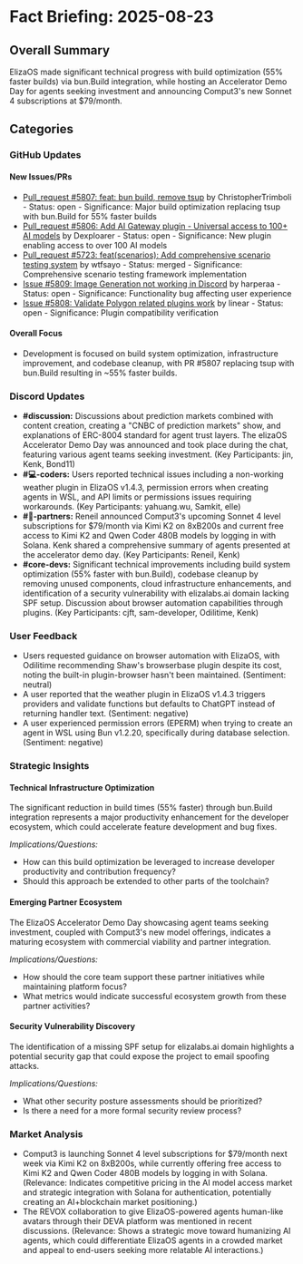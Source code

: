 # Fact Briefing: 2025-08-23

## Overall Summary
ElizaOS made significant technical progress with build optimization (55% faster builds) via bun.Build integration, while hosting an Accelerator Demo Day for agents seeking investment and announcing Comput3's new Sonnet 4 subscriptions at $79/month.

## Categories

### GitHub Updates

#### New Issues/PRs
- [Pull_request #5807: feat: bun build, remove tsup](https://github.com/elizaOS/eliza/pull/5807) by ChristopherTrimboli - Status: open - Significance: Major build optimization replacing tsup with bun.Build for 55% faster builds
- [Pull_request #5806: Add AI Gateway plugin - Universal access to 100+ AI models](https://github.com/elizaOS/eliza/pull/5806) by Dexploarer - Status: open - Significance: New plugin enabling access to over 100 AI models
- [Pull_request #5723: feat(scenarios): Add comprehensive scenario testing system](https://github.com/elizaOS/eliza/pull/5723) by wtfsayo - Status: merged - Significance: Comprehensive scenario testing framework implementation
- [Issue #5809: Image Generation not working in Discord](https://github.com/elizaOS/eliza/issues/5809) by harperaa - Status: open - Significance: Functionality bug affecting user experience
- [Issue #5808: Validate Polygon related plugins work](https://github.com/elizaOS/eliza/issues/5808) by linear - Status: open - Significance: Plugin compatibility verification

#### Overall Focus
- Development is focused on build system optimization, infrastructure improvement, and codebase cleanup, with PR #5807 replacing tsup with bun.Build resulting in ~55% faster builds.

### Discord Updates
- **#discussion:** Discussions about prediction markets combined with content creation, creating a "CNBC of prediction markets" show, and explanations of ERC-8004 standard for agent trust layers. The elizaOS Accelerator Demo Day was announced and took place during the chat, featuring various agent teams seeking investment. (Key Participants: jin, Kenk, Bond11)
- **#💻-coders:** Users reported technical issues including a non-working weather plugin in ElizaOS v1.4.3, permission errors when creating agents in WSL, and API limits or permissions issues requiring workarounds. (Key Participants: yahuang.wu, Samkit, elle)
- **#🥇-partners:** Reneil announced Comput3's upcoming Sonnet 4 level subscriptions for $79/month via Kimi K2 on 8xB200s and current free access to Kimi K2 and Qwen Coder 480B models by logging in with Solana. Kenk shared a comprehensive summary of agents presented at the accelerator demo day. (Key Participants: Reneil, Kenk)
- **#core-devs:** Significant technical improvements including build system optimization (55% faster with bun.Build), codebase cleanup by removing unused components, cloud infrastructure enhancements, and identification of a security vulnerability with elizalabs.ai domain lacking SPF setup. Discussion about browser automation capabilities through plugins. (Key Participants: cjft, sam-developer, Odilitime, Kenk)

### User Feedback
- Users requested guidance on browser automation with ElizaOS, with Odilitime recommending Shaw's browserbase plugin despite its cost, noting the built-in plugin-browser hasn't been maintained. (Sentiment: neutral)
- A user reported that the weather plugin in ElizaOS v1.4.3 triggers providers and validate functions but defaults to ChatGPT instead of returning handler text. (Sentiment: negative)
- A user experienced permission errors (EPERM) when trying to create an agent in WSL using Bun v1.2.20, specifically during database selection. (Sentiment: negative)

### Strategic Insights

#### Technical Infrastructure Optimization
The significant reduction in build times (55% faster) through bun.Build integration represents a major productivity enhancement for the developer ecosystem, which could accelerate feature development and bug fixes.

*Implications/Questions:*
  - How can this build optimization be leveraged to increase developer productivity and contribution frequency?
  - Should this approach be extended to other parts of the toolchain?

#### Emerging Partner Ecosystem
The ElizaOS Accelerator Demo Day showcasing agent teams seeking investment, coupled with Comput3's new model offerings, indicates a maturing ecosystem with commercial viability and partner integration.

*Implications/Questions:*
  - How should the core team support these partner initiatives while maintaining platform focus?
  - What metrics would indicate successful ecosystem growth from these partner activities?

#### Security Vulnerability Discovery
The identification of a missing SPF setup for elizalabs.ai domain highlights a potential security gap that could expose the project to email spoofing attacks.

*Implications/Questions:*
  - What other security posture assessments should be prioritized?
  - Is there a need for a more formal security review process?

### Market Analysis
- Comput3 is launching Sonnet 4 level subscriptions for $79/month next week via Kimi K2 on 8xB200s, while currently offering free access to Kimi K2 and Qwen Coder 480B models by logging in with Solana. (Relevance: Indicates competitive pricing in the AI model access market and strategic integration with Solana for authentication, potentially creating an AI+blockchain market positioning.)
- The REVOX collaboration to give ElizaOS-powered agents human-like avatars through their DEVA platform was mentioned in recent discussions. (Relevance: Shows a strategic move toward humanizing AI agents, which could differentiate ElizaOS agents in a crowded market and appeal to end-users seeking more relatable AI interactions.)